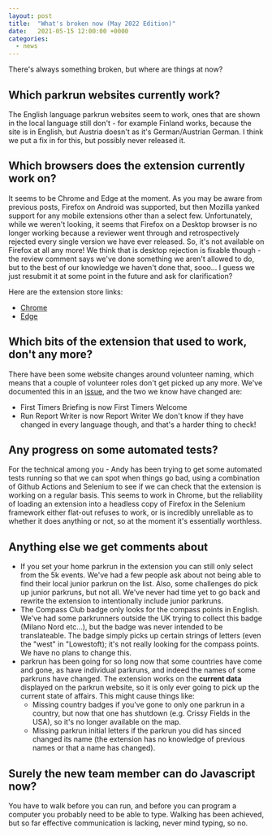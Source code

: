 ```yaml
---
layout: post
title:  "What's broken now (May 2022 Edition)"
date:   2021-05-15 12:00:00 +0000
categories:
  - news
---
```


There's always something broken, but where are things at now?

## Which parkrun websites currently work?

The English language parkrun websites seem to work, ones that are shown in the local language still don't - for example Finland works, because the site is in English, but Austria doesn't as it's German/Austrian German. I think we put a fix in for this, but possibly never released it. 

## Which browsers does the extension currently work on?

It seems to be Chrome and Edge at the moment. As you may be aware from previous posts, Firefox on Android was supported, but then Mozilla yanked support for any mobile extensions other than a select few. Unfortunately, while we weren't looking, it seems that Firefox on a Desktop browser is no longer working because a reviewer went through and retrospectively rejected every single version we have ever released. So, it's not available on Firefox at all any more! We think that is desktop rejection is fixable though - the review comment says we've done something we aren't allowed to do, but to the best of our knowledge we haven't done that, sooo... I guess we just resubmit it at some point in the future and ask for clarification?

Here are the extension store links:

- [Chrome](https://chrome.google.com/webstore/detail/running-challenges/kdapmdimgdebpgolimjnmcdlkbkddoif)
- [Edge](https://microsoftedge.microsoft.com/addons/detail/running-challenges/cfofipfcckojdhjbganfgflkiebajegg)

## Which bits of the extension that used to work, don't any more?

There have been some website changes around volunteer naming, which means that a couple of volunteer roles don't get picked up any more. We've documented this in an [issue](https://github.com/fraz3alpha/running-challenges/issues/328), and the two we know have changed are:
- First Timers Briefing is now First Timers Welcome
- Run Report Writer is now Report Writer
We don't know if they have changed in every language though, and that's a harder thing to check!

## Any progress on some automated tests?

For the technical among you - Andy has been trying to get some automated tests running so that we can spot when things go bad, using a combination of Github Actions and Selenium to see if we can check that the extension is working on a regular basis. This seems to work in Chrome, but the reliability of loading an extension into a headless copy of Firefox in the Selenium framework either flat-out refuses to work, or is incredibly unreliable as to whether it does anything or not, so at the moment it's essentially worthless.

## Anything else we get comments about

- If you set your home parkrun in the extension you can still only select from the 5k events. We've had a few people ask about not being able to find  their local junior parkrun on the list. Also, some challenges do pick up junior parkruns, but not all. We've never had time yet to go back and rewrite the extension to intentionally include junior parkruns. 
- The Compass Club badge only looks for the compass points in English. We've had some parkrunners outside the UK trying to collect this badge (Milano Nord etc...), but the badge was never intended to be translateable. The badge simply picks up certain strings of letters (even the "west" in "Lowestoft); it's not really looking for the compass points. We have no plans to change this.
- parkrun has been going for so long now that some countries have come and gone, as have individual parkruns, and indeed the names of some parkruns have changed. The extension works on the **current data** displayed on the parkrun website, so it is only ever going to pick up the current state of affairs. This might cause things like:
  - Missing country badges if you've gone to only one parkrun in a country, but now that one has shutdown (e.g. Crissy Fields in the USA), so it's no longer available on the map.
  - Missing parkrun initial letters if the parkrun you did has sinced changed its name (the extension has no knowledge of previous names or that a name has changed). 

## Surely the new team member can do Javascript now?

You have to walk before you can run, and before you can program a computer you probably need to be able to type. Walking has been achieved, but so far effective communication is lacking, never mind typing, so no.
